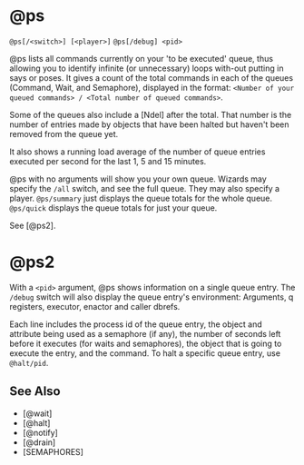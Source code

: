 # @ps
`@ps[/<switch>] [<player>]`
`@ps[/debug] <pid>`

@ps lists all commands currently on your 'to be executed' queue, thus allowing you to identify infinite (or unnecessary) loops with-out putting in says or poses. It gives a count of the total commands in each of the queues (Command, Wait, and Semaphore), displayed in the format:
`<Number of your queued commands> / <Total number of queued commands>`.

Some of the queues also include a [Ndel] after the total. That number is the number of entries made by objects that have been halted but haven't been removed from the queue yet.

It also shows a running load average of the number of queue entries executed per second for the last 1, 5 and 15 minutes.

@ps with no arguments will show you your own queue. Wizards may specify the `/all` switch, and see the full queue. They may also specify a player. `@ps/summary` just displays the queue totals for the whole queue. `@ps/quick` displays the queue totals for just your queue.

See [@ps2].
# @ps2
With a `<pid>` argument, @ps shows information on a single queue entry. The `/debug` switch will also display the queue entry's environment: Arguments, q registers, executor, enactor and caller dbrefs.

Each line includes the process id of the queue entry, the object and attribute being used as a semaphore (if any), the number of seconds left before it executes (for waits and semaphores), the object that is going to execute the entry, and the command. To halt a specific queue entry, use `@halt/pid`.


## See Also
- [@wait]
- [@halt]
- [@notify]
- [@drain]
- [SEMAPHORES]

